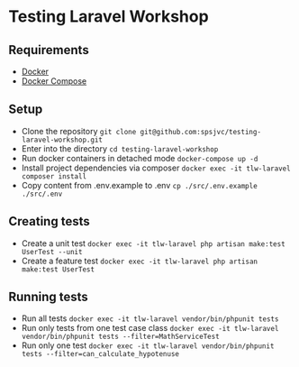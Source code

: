 # Testing Laravel Workshop

## Requirements

- [Docker](https://docs.docker.com/install/)
- [Docker Compose](https://docs.docker.com/compose/)

## Setup

- Clone the repository
  `git clone git@github.com:spsjvc/testing-laravel-workshop.git`
- Enter into the directory
  `cd testing-laravel-workshop`
- Run docker containers in detached mode
  `docker-compose up -d`
- Install project dependencies via composer
  `docker exec -it tlw-laravel composer install`
- Copy content from .env.example to .env
  `cp ./src/.env.example ./src/.env`

## Creating tests

- Create a unit test
  `docker exec -it tlw-laravel php artisan make:test UserTest --unit`
- Create a feature test
  `docker exec -it tlw-laravel php artisan make:test UserTest`

## Running tests

- Run all tests
  `docker exec -it tlw-laravel vendor/bin/phpunit tests`
- Run only tests from one test case class
  `docker exec -it tlw-laravel vendor/bin/phpunit tests --filter=MathServiceTest`
- Run only one test
  `docker exec -it tlw-laravel vendor/bin/phpunit tests --filter=can_calculate_hypotenuse`
